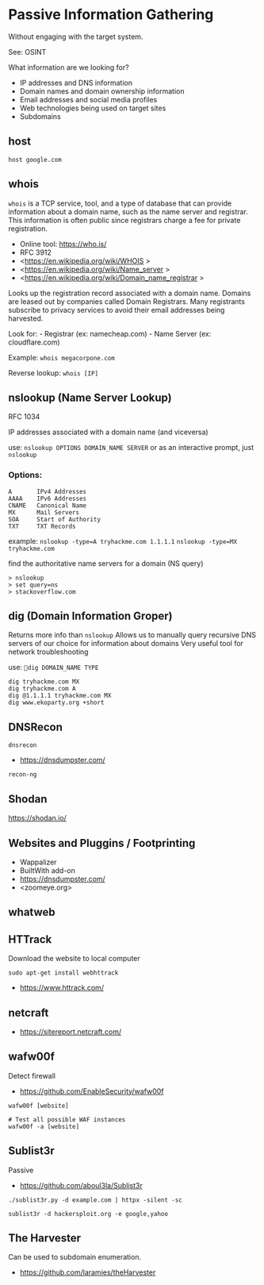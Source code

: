 # Passive Information Gathering

Without engaging with the target system.

See: OSINT

What information are we looking for?
- IP addresses and DNS information
- Domain names and domain ownership information
- Email addresses and social media profiles
- Web technologies being used on target sites
- Subdomains












## host

```
host google.com

```




## whois

`whois` is a TCP service, tool, and a type of database that can provide information about a domain name, such as the name server and registrar. This information is often public since registrars charge a fee for private registration.

- Online tool: <https://who.is/>
- RFC 3912 
- <https://en.wikipedia.org/wiki/WHOIS >
- <https://en.wikipedia.org/wiki/Name_server >
- <https://en.wikipedia.org/wiki/Domain_name_registrar >


Looks up the registration record associated with a domain name.
Domains are leased out by companies called Domain Registrars.
Many registrants subscribe to privacy services to avoid their email addresses being harvested.

Look for:
	- Registrar (ex: namecheap.com)
	- Name Server (ex: cloudflare.com)

Example: `whois megacorpone.com`


Reverse lookup: `whois [IP]`







## nslookup (Name Server Lookup)
RFC 1034

IP addresses associated with a domain name (and viceversa)

use: `nslookup OPTIONS DOMAIN_NAME SERVER` or as an interactive prompt, just `nslookup`

### Options:
```
A		IPv4 Addresses
AAAA	IPv6 Addresses
CNAME	Canonical Name
MX		Mail Servers
SOA		Start of Authority
TXT		TXT Records
```

example:
`nslookup -type=A tryhackme.com 1.1.1.1`
`nslookup -type=MX tryhackme.com`



find the authoritative name servers for a domain (NS query)
```
> nslookup
> set query=ns
> stackoverflow.com
```






## dig (Domain Information Groper)

Returns more info than `nslookup`
Allows us to manually query recursive DNS servers of our choice for information about domains
Very useful tool for network troubleshooting

use: `dig DOMAIN_NAME TYPE`
```
dig tryhackme.com MX
dig tryhackme.com A
dig @1.1.1.1 tryhackme.com MX
dig www.ekoparty.org +short
```











## DNSRecon
`dnsrecon`

- <https://dnsdumpster.com/>





`recon-ng`







## Shodan

https://shodan.io/














## Websites and Pluggins / Footprinting

- Wappalizer
- BuiltWith add-on
- <https://dnsdumpster.com/>
- <zoomeye.org>



## whatweb



## HTTrack
Download the website to local computer

`sudo apt-get install webhttrack`

- <https://www.httrack.com/>




## netcraft
- <https://sitereport.netcraft.com/>








## wafw00f
Detect firewall

- <https://github.com/EnableSecurity/wafw00f>


```
wafw00f [website]

# Test all possible WAF instances
wafw00f -a [website]
```







## Sublist3r
Passive


- <https://github.com/aboul3la/Sublist3r>

```
./sublist3r.py -d example.com | httpx -silent -sc

sublist3r -d hackersploit.org -e google,yahoo
```







## The Harvester
Can be used to subdomain enumeration.

- <https://github.com/laramies/theHarvester>







